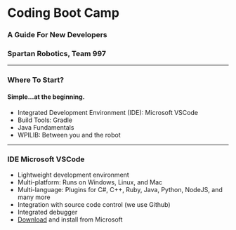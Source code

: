 # Coding Boot Camp

### A Guide For New Developers
### Spartan Robotics, Team 997

---

### Where To Start?
#### Simple...at the beginning.

- Integrated Development Environment (IDE): Microsoft VSCode
- Build Tools: Gradle
- Java Fundamentals
- WPILIB: Between you and the robot

---

### IDE Microsoft VSCode

- Lightweight development environment
- Multi-platform: Runs on Windows, Linux, and Mac
- Multi-language: Plugins for C#, C++, Ruby, Java, Python, NodeJS, and many more
- Integration with source code control (we use Github)
- Integrated debugger
- [Download](https://code.visualstudio.com/download) and install from Microsoft

